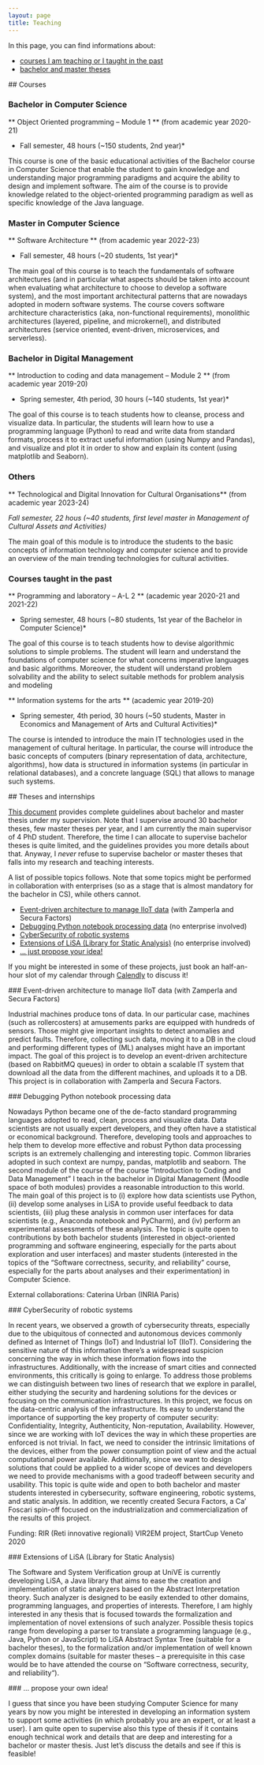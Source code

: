 ```yaml
---
layout: page
title: Teaching
---
```


In this page, you can find informations about:

- [courses I am teaching or I taught in the past](#courses)
- [bachelor and master theses](#theses)

<a name="courses"/>
## Courses

### Bachelor in Computer Science

** Object Oriented programming – Module 1 ** (from academic year 2020-21)

* Fall semester, 48 hours (~150 students, 2nd year)*

This course is one of the basic educational activities of the Bachelor course in Computer Science that enable the student to gain knowledge and understanding major programming paradigms and acquire the ability to design and implement software.
The aim of the course is to provide knowledge related to the object-oriented programming paradigm as well as specific knowledge of the Java language.

### Master in Computer Science

** Software Architecture ** (from academic year 2022-23)

* Fall semester, 48 hours (~20 students, 1st year)*

The main goal of this course is to teach the fundamentals of software architectures (and in particular what aspects should be taken into account when evaluating what architecture to choose to develop a software system), and the most important architectural patterns that are nowadays adopted in modern software systems. The course covers software architecture characteristics (aka, non-functional requirements), monolithic architectures (layered, pipeline, and microkernel), and distributed architectures (service oriented, event-driven, microservices, and serverless).

### Bachelor in Digital Management

** Introduction to coding and data management – Module 2 ** (from academic year 2019-20)

* Spring semester, 4th period, 30 hours (~140 students, 1st year)*

The goal of this course is to teach students how to cleanse, process and visualize data. In particular, the students will learn how to use a programming language (Python) to read and write data from standard formats, process it to extract useful information (using Numpy and Pandas), and visualize and plot it in order to show and explain its content (using matplotlib and Seaborn).

### Others

** Technological and Digital Innovation for Cultural Organisations** (from academic year 2023-24)

*Fall semester, 22 hous (~40 students, first level master in Management of Cultural Assets and Activities)*

The main goal of this module is to introduce the students to the basic concepts of information
technology and computer science and to provide an overview of the main trending technologies for
cultural activities.

### Courses taught in the past

** Programming and laboratory – A-L 2 ** (academic year 2020-21 and 2021-22)

* Spring semester, 48 hours (~80 students, 1st year of the Bachelor in Computer Science)*

The goal of this course is to teach students how to devise algorithmic solutions to simple problems. The student will learn and understand the foundations of computer science for what concerns imperative languages and basic algorithms. Moreover, the student will understand problem solvability and the ability to select suitable methods for problem analysis and modeling

** Information systems for the arts ** (academic year 2019-20)

* Spring semester, 4th period, 30 hours (~50 students, Master in Economics and Management of Arts and Cultural Activities)*

The course is intended to introduce the main IT technologies used in the management of cultural heritage. In particular, the course will introduce the basic concepts of computers (binary representation of data, architecture, algorithms), how data is structured in information systems (in particular in relational databases), and a concrete language (SQL) that allows to manage such systems.


<a name="theses"/>
## Theses and internships

[This document](https://docs.google.com/document/d/1WNGiEYMJ3bi17p7EzWkX9RVjFFmBqNtf3wpw9At6v6k) provides complete guidelines about bachelor and master thesis under my supervision. Note that I supervise around 30 bachelor theses, few master theses per year, and I am currently the main supervisor of 4 PhD student. Therefore, the time I can allocate to supervise bachelor theses is quite limited, and the guidelines provides you more details about that. Anyway, I *never* refuse to supervise bachelor or master theses that falls into my research and teaching interests.

A list of possible topics follows. Note that some topics might be performed in collaboration with enterprises (so as a stage that is almost mandatory for the bachelor in CS), while others cannot.

- [Event-driven architecture to manage IIoT data](#event) (with Zamperla and Secura Factors)
- [Debugging Python notebook processing data](#debugging) (no enterprise involved)
- [CyberSecurity of robotic systems](#cybersecurity)
- [Extensions of LiSA (Library for Static Analysis)](#extensions) (no enterprise involved)
- [... just propose your idea!](#propose)

If you might be interested in some of these projects, just book an half-an-hour slot of my calendar through [Calendly](https://calendly.com/pietro-ferrara/30min) to discuss it!


<a name="event"/>
### Event-driven architecture to manage IIoT data (with Zamperla and Secura Factors)

Industrial machines produce tons of data. In our particular case, machines (such as rollercosters) at amusements parks are equipped with hundreds of sensors. Those might give important insights to detect anomalies and predict faults. Therefore, collecting such data, moving it to a DB in the cloud and performing different types of (ML) analyses might have an important impact.
The goal of this project is to develop an event-driven architecture (based on RabbitMQ queues) in order to obtain a scalable IT system that download all the data from the different machines, and uploads it to a DB. This project is in collaboration with Zamperla and Secura Factors.


<a name="debugging"/>
### Debugging Python notebook processing data

Nowadays Python became one of the de-facto standard programming languages adopted to read, clean, process and visualize data. Data scientists are not usually expert developers, and they often have a statistical or economical background. Therefore, developing tools and approaches to help them to develop more effective and robust Python data processing scripts is an extremely challenging and interesting topic. Common libraries adopted in such context are numpy, pandas, matplotlib and seaborn. The second module of the course of the course “Introduction to Coding and Data Management” I teach in the bachelor in Digital Management (Moodle space of both modules) provides a reasonable introduction to this world.
The main goal of this project is to (i) explore how data scientists use Python, (ii) develop some analyses in LiSA to provide useful feedback to data scientists, (iii) plug these analysis in common user interfaces for data scientists (e.g., Anaconda notebook and PyCharm), and (iv) perform an experimental assessments of these analysis.
The topic is quite open to contributions by both bachelor students (interested in object-oriented programming and software engineering, especially for the parts about exploration and user interfaces) and master students (interested in the topics of the “Software correctness, security, and reliability” course, especially for the parts about analyses and their experimentation) in Computer Science.

External collaborations: Caterina Urban (INRIA Paris)


<a name="cybersecurity"/>
### CyberSecurity of robotic systems

In recent years, we observed a growth of cybersecurity threats, especially due to the ubiquitous of connected and autonomous devices commonly defined as Internet of Things (IoT) and Industrial IoT (IIoT). Considering the sensitive nature of this information there’s a widespread suspicion concerning the way in which these information flows into the infrastructures. Additionally, with the increase of smart cities and connected environments, this critically is going to enlarge.
To address those problems we can distinguish between two lines of research that we explore in parallel, either studying the security and hardening solutions for the devices or focusing on the communication infrastructures.
In this project, we focus on the data-centric analysis of the infrastructure. Its easy to understand the importance of supporting the key property of computer security: Confidentiality, Integrity, Authenticity, Non-reputation, Availability. However, since we are working with IoT devices the way in which these properties are enforced is not trivial. In fact, we need to consider the intrinsic limitations of the devices, either from the power consumption point of view and the actual computational power available. Additionally, since we want to design solutions that could be applied to a wider scope of devices and developers we need to provide mechanisms with a good tradeoff between security and usability.
This topic is quite wide and open to both bachelor and master students interested in cybersecurity, software engineering, robotic systems, and static analysis. In addition, we recently created Secura Factors, a Ca’ Foscari spin-off focused on the industrialization and commercialization of the results of this project.

Funding: RIR (Reti innovative regionali) VIR2EM project, StartCup Veneto 2020

<a name="extensions"/>
### Extensions of LiSA (Library for Static Analysis)

The Software and System Verification group at UniVE is currently developing LiSA, a Java library that aims to ease the creation and implementation of static analyzers based on the Abstract Interpretation theory. Such analyzer is designed to be easily extended to other domains, programming languages, and properties of interests. Therefore, I am highly interested in any thesis that is focused towards the formalization and implementation of novel extensions of such analyzer. Possible thesis topics range from developing a parser to translate a programming language (e.g., Java, Python or JavaScript) to LiSA Abstract Syntax Tree (suitable for a bachelor theses), to the formalization and/or implementation of well known complex domains (suitable for master theses – a prerequisite in this case would be to have attended the course on “Software correctness, security, and reliability“).

<a name="propose"/>
### ... propose your own idea!

I guess that since you have been studying Computer Science for many years by now you might be interested in developing an information system to support some activities (in which probably you are an expert, or at least a user). I am quite open to supervise also this type of thesis if it contains enough technical work and details that are deep and interesting for a bachelor or master thesis. Just let’s discuss the details and see if this is feasible!